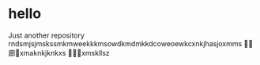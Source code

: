 # hello
Just another repository
rndsmjsjmskssmkmweekkkmsowdkmdmkkdcoweoewkcxnkjhasjoxmms 廊xmaknkjknkxs xmskllsz
